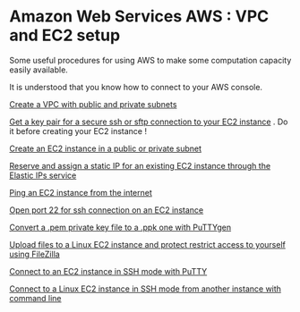 # Amazon Web Services AWS : VPC and EC2 setup
Some useful procedures for using AWS to make some computation capacity easily available.

It is understood that you know how to connect to your AWS console.

[Create a VPC with public and private subnets](https://github.com/comevussor/AWS-VPC-EC2-setup/wiki/Create-a-VPC-with-public-and-private-subnets)

[Get a key pair for a secure ssh or sftp connection to your EC2 instance](https://github.com/comevussor/Amazon-Web-Service-AWS-VPC-and-EC2-setup/wiki/Get-a-key-pair-for-a-secure-ssh-or-sftp-connection-to-your-EC2-instance) . Do it before creating your EC2 instance !

[Create an EC2 instance in a public or private subnet](https://github.com/comevussor/AWS-VPC-EC2-setup/wiki/Create-an-EC2-instance-in-a-public-or-private-subnet)

[Reserve and assign a static IP for an existing EC2 instance through the Elastic IPs service](https://github.com/comevussor/AWS-VPC-EC2-setup/wiki/Reserve-and-assign-a-static-IP-for-an-existing-EC2-instance)

[Ping an EC2 instance from the internet](https://github.com/comevussor/Amazon-Web-Service-AWS-VPC-and-EC2-setup/wiki/Ping-an-EC2-instance-from-the-internet)

[Open port 22 for ssh connection on an EC2 instance](https://github.com/comevussor/Amazon-Web-Service-AWS-VPC-and-EC2-setup/wiki/Open-port-22-for-ssh-connection-on-an-EC2-instance)

[Convert a .pem private key file to a .ppk one with PuTTYgen](https://github.com/comevussor/Amazon-Web-Service-AWS-VPC-and-EC2-setup/wiki/Convert-a-.pem-private-key-file-to-a-.ppk-one-with-PuTTYgen)

[Upload files to a Linux EC2 instance and protect restrict access to yourself using FileZilla](https://github.com/comevussor/Amazon-Web-Service-AWS-VPC-and-EC2-setup/wiki/Upload-files-to-a-Linux-EC2-instance-and-protect-restrict-access-to-yourself-using-FileZilla)

[Connect to an EC2 instance in SSH mode with PuTTY](https://github.com/comevussor/Amazon-Web-Service-AWS-VPC-and-EC2-setup/wiki/Connect-to-an-EC2-instance-in-SSH-mode-with-PuTTY)

[Connect to a Linux EC2 instance in SSH mode from another instance with command line](https://github.com/comevussor/Amazon-Web-Service-AWS-VPC-and-EC2-setup/wiki/Connect-to-a-Linux-EC2-instance-in-SSH-mode-from-another-instance-with-command-line)
